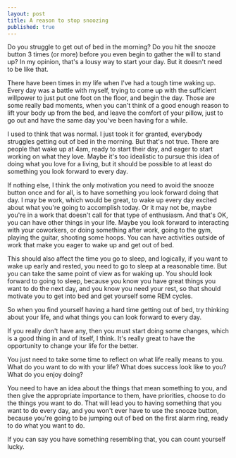 ```yaml
---
layout: post
title: A reason to stop snoozing
published: true
---
```


Do you struggle to get out of bed in the morning? Do you hit the snooze button 3 times (or more) before you even begin to gather the will to stand up? In my opinion, that's a lousy way to start your day. But it doesn't need to be like that.

There have been times in my life when I've had a tough time waking up. Every day was a battle with myself, trying to come up with the sufficient willpower to just put one foot on the floor, and begin the day. Those are some really bad moments, when you can't think of a good enough reason to lift your body up from the bed, and leave the comfort of your pillow, just to go out and have the same day you've been having for a while.

I used to think that was normal. I just took it for granted, everybody struggles getting out of bed in the morning. But that's not true. There are people that wake up at 4am, ready to start their day, and eager to start working on what they love. Maybe it's too idealistic to pursue this idea of doing what you love for a living, but it should be possible to at least do something you look forward to every day.

If nothing else, I think the only motivation you need to avoid the snooze button once and for all, is to have something you look forward doing that day. I may be work, which would be great, to wake up every day excited about what you're going to accomplish today. Or it may not be, maybe you're in a work that doesn't call for that type of enthusiasm. And that's OK, you can have other things in your life. Maybe you look forward to interacting with your coworkers, or doing something after work, going to the gym, playing the guitar, shooting some hoops. You can have activities outside of work that make you eager to wake up and get out of bed.

This should also affect the time you go to sleep, and logically, if you want to wake up early and rested, you need to go to sleep at a reasonable time. But you can take the same point of view as for waking up. You should look forward to going to sleep, because you know you have great things you want to do the next day, and you know you need your rest, so that should motivate you to get into bed and get yourself some REM cycles.

So when you find yourself having a hard time getting out of bed, try thinking about your life, and what things you can look forward to every day.

If you really don't have any, then you must start doing some changes, which is a good thing in and of itself, I think. It's really great to have the opportunity to change your life for the better.

You just need to take some time to reflect on what life really means to you. What do you want to do with your life? What does success look like to you? What do you enjoy doing?

You need to have an idea about the things that mean something to you, and then give the appropriate importance to them, have priorities, choose to do the things you want to do. That will lead you to having something that you want to do every day, and you won't ever have to use the snooze button, because you're going to be jumping out of bed on the first alarm ring, ready to do what you want to do.

If you can say you have something resembling that, you can count yourself lucky.
